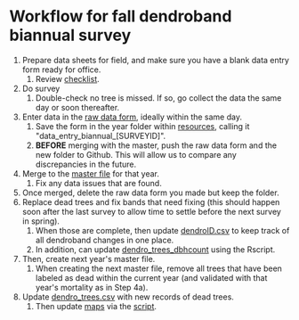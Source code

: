 # Workflow for fall dendroband biannual survey

1. Prepare data sheets for field, and make sure you have a blank data entry form ready for office.
    1. Review [checklist](https://github.com/SCBI-ForestGEO/Dendrobands/tree/master/resources/field_forms).
2. Do survey
    1. Double-check no tree is missed. If so, go collect the data the same day or soon thereafter.
3. Enter data in the [raw data form](https://github.com/SCBI-ForestGEO/Dendrobands/tree/master/resources/raw_data), ideally within the same day.
    1. Save the form in the year folder within [resources](https://github.com/SCBI-ForestGEO/Dendrobands/tree/master/resources/raw_data), calling it "data_entry_biannual_[SURVEYID]".
    1. **BEFORE** merging with the master, push the raw data form and the new folder to Github. This will allow us to compare any discrepancies in the future.
4. Merge to the [master file](https://github.com/SCBI-ForestGEO/Dendrobands/tree/master/data) for that year.
    1. Fix any data issues that are found.
5. Once merged, delete the raw data form you made but keep the folder.
6. Replace dead trees and fix bands that need fixing (this should happen soon after the last survey to allow time to settle before the next survey in spring).
    1.  When those are complete, then update [dendroID.csv](https://github.com/SCBI-ForestGEO/Dendrobands/blob/master/data/dendroID.csv) to keep track of all dendroband changes in one place.
    1. In addition, can update [dendro_trees_dbhcount](https://github.com/SCBI-ForestGEO/Dendrobands/tree/master/results/dendro_trees_dbhcount) using the Rscript.
7. Then, create next year's master file.    
    1. When creating the next master file, remove all trees that have been labeled as dead within the current year (and validated with that year's mortality as in Step 4a).
8. Update [dendro_trees.csv](https://github.com/SCBI-ForestGEO/Dendrobands/blob/master/data/dendro_trees.csv) with new records of dead trees.
    1. Then update [maps](https://github.com/SCBI-ForestGEO/Dendrobands/tree/master/resources/maps) via the [script](https://github.com/SCBI-ForestGEO/Dendrobands/tree/master/Rscripts).
